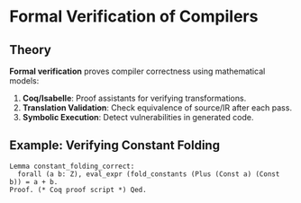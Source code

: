 # Formal Verification of Compilers

## Theory
**Formal verification** proves compiler correctness using mathematical models:
1. **Coq/Isabelle**: Proof assistants for verifying transformations.
2. **Translation Validation**: Check equivalence of source/IR after each pass.
3. **Symbolic Execution**: Detect vulnerabilities in generated code.

## Example: Verifying Constant Folding
```coq
Lemma constant_folding_correct:
  forall (a b: Z), eval_expr (fold_constants (Plus (Const a) (Const b)) = a + b.
Proof. (* Coq proof script *) Qed.
```

